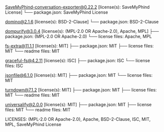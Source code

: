 SaveMyPhind-conversation-exporter@0.22.2 [license(s): SaveMyPhind License]
└── package.json:  SaveMyPhind License

domino@2.1.6 [license(s): BSD-2-Clause]
└── package.json:  BSD-2-Clause

dompurify@3.0.4 [license(s): (MPL-2.0 OR Apache-2.0), Apache, MPL]
├── package.json:  (MPL-2.0 OR Apache-2.0)
└── license files: Apache, MPL

fs-extra@11.1.1 [license(s): MIT]
├── package.json:  MIT
├── license files: MIT
└── readme files: MIT

graceful-fs@4.2.11 [license(s): ISC]
├── package.json:  ISC
└── license files: ISC

jsonfile@6.1.0 [license(s): MIT]
├── package.json:  MIT
└── license files: MIT

turndown@7.1.2 [license(s): MIT]
├── package.json:  MIT
├── license files: MIT
└── readme files: MIT

universalify@2.0.0 [license(s): MIT]
├── package.json:  MIT
├── license files: MIT
└── readme files: MIT

LICENSES: (MPL-2.0 OR Apache-2.0), Apache, BSD-2-Clause, ISC, MIT, MPL, SaveMyPhind License

